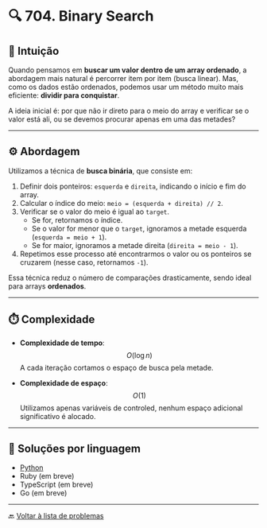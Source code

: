 # 🔍 704. Binary Search

## 🧠 Intuição

Quando pensamos em **buscar um valor dentro de um array ordenado**, a abordagem mais natural é percorrer item por item (busca linear). Mas, como os dados estão ordenados, podemos usar um método muito mais eficiente: **dividir para conquistar**.

A ideia inicial é: por que não ir direto para o meio do array e verificar se o valor está ali, ou se devemos procurar apenas em uma das metades?

---

## ⚙️ Abordagem

Utilizamos a técnica de **busca binária**, que consiste em:

1. Definir dois ponteiros: `esquerda` e `direita`, indicando o início e fim do array.
2. Calcular o índice do meio: `meio = (esquerda + direita) // 2`.
3. Verificar se o valor do meio é igual ao `target`.
   - Se for, retornamos o índice.
   - Se o valor for menor que o `target`, ignoramos a metade esquerda (`esquerda = meio + 1`).
   - Se for maior, ignoramos a metade direita (`direita = meio - 1`).
4. Repetimos esse processo até encontrarmos o valor ou os ponteiros se cruzarem (nesse caso, retornamos `-1`).

Essa técnica reduz o número de comparações drasticamente, sendo ideal para arrays **ordenados**.

---

## ⏱️ Complexidade

- **Complexidade de tempo**: $$O(\log n)$$
  A cada iteração cortamos o espaço de busca pela metade.

- **Complexidade de espaço**: $$O(1)$$
  Utilizamos apenas variáveis de controled, nenhum espaço adicional significativo é alocado.

---

## 🧩 Soluções por linguagem

- [Python](https://github.com/Joyvis/algobase/blob/main/src/704-binary-search/solution.py)
- Ruby (em breve)
- TypeScript (em breve)
- Go (em breve)

---

🔙 [Voltar à lista de problemas](../index.md)
